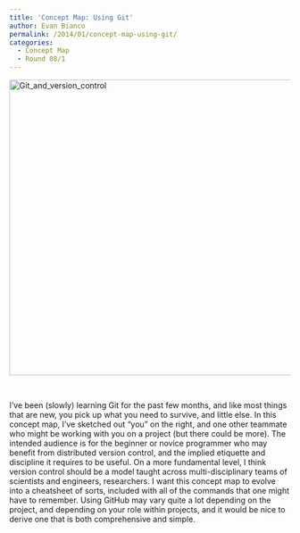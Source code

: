 ```yaml
---
title: 'Concept Map: Using Git'
author: Evan Bianco
permalink: /2014/01/concept-map-using-git/
categories:
  - Concept Map
  - Round 08/1
---
```

[<img class="alignnone size-large wp-image-5654" alt="Git_and_version_control" src="http://teaching.software-carpentry.org/wp-content/uploads/2014/01/20140123_104413-1024x768.jpg" width="707" height="530" />][1]

&nbsp;

I&#8217;ve been (slowly) learning Git for the past few months, and like most things that are new, you pick up what you need to survive, and little else. In this concept map, I&#8217;ve sketched out &#8220;you&#8221; on the right, and one other teammate who might be working with you on a project (but there could be more). The intended audience is for the beginner or novice programmer who may benefit from distributed version control, and the implied etiquette and discipline it requires to be useful. On a more fundamental level, I think version control should be a model taught across multi-disciplinary teams of scientists and engineers, researchers. I want this concept map to evolve into a cheatsheet of sorts, included with all of the commands that one might have to remember. Using GitHub may vary quite a lot depending on the project, and depending on your role within projects, and it would be nice to derive one that is both comprehensive and simple.

 [1]: http://teaching.software-carpentry.org/wp-content/uploads/2014/01/20140123_104413.jpg
